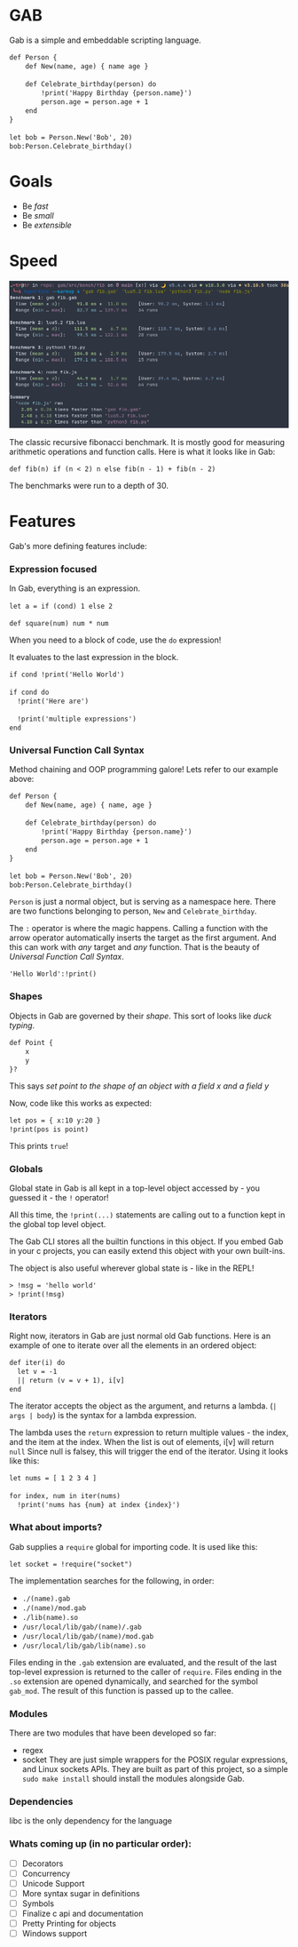 # GAB

Gab is a simple and embeddable scripting language.

```
def Person {
    def New(name, age) { name age }

    def Celebrate_birthday(person) do
        !print('Happy Birthday {person.name}')
        person.age = person.age + 1
    end
}

let bob = Person.New('Bob', 20)
bob:Person.Celebrate_birthday()

```

# Goals

 - Be *fast*
 - Be *small*
 - Be *extensible*

# Speed

![Fibonacci Benchmark](res/fib-bench.png)

The classic recursive fibonacci benchmark. It is mostly good for measuring arithmetic operations and function calls. Here is what it looks like in Gab:

```
def fib(n) if (n < 2) n else fib(n - 1) + fib(n - 2)
```

The benchmarks were run to a depth of 30.

# Features

Gab's more defining features include:

### Expression focused

In Gab, everything is an expression. 

`let a = if (cond) 1 else 2`

`def square(num) num * num`

When you need to a block of code, use the `do` expression!

It evaluates to the last expression in the block.

```
if cond !print('Hello World')

if cond do
  !print('Here are')

  !print('multiple expressions')
end
```

### Universal Function Call Syntax

Method chaining and OOP programming galore! Lets refer to our example above:

```
def Person {
    def New(name, age) { name, age }

    def Celebrate_birthday(person) do
        !print('Happy Birthday {person.name}')
        person.age = person.age + 1
    end
}

let bob = Person.New('Bob', 20)
bob:Person.Celebrate_birthday()

```

`Person` is just a normal object, but is serving as a namespace here. There are two functions belonging to person, `New` and `Celebrate_birthday`. 

The `:` operator is where the magic happens. Calling a function with the arrow operator automatically inserts the target as the first argument. And this can work with *any* target and *any* function. That is the beauty of *Universal Function Call Syntax*.

```
'Hello World':!print()
```

### Shapes

Objects in Gab are governed by their *shape*. This sort of looks like *duck typing*.
```
def Point {
    x
    y
}?
```
This says *set point to the shape of an object with a field x and a field y*

Now, code like this works as expected:
```
let pos = { x:10 y:20 }
!print(pos is point)
```
This prints `true`!

### Globals
Global state in Gab is all kept in a top-level object accessed by - you guessed it - the `!` operator!

All this time, the `!print(...)` statements are calling out to a function kept in the global top level object.

The Gab CLI stores all the builtin functions in this object. If you embed Gab in your c projects, you can easily
extend this object with your own built-ins.

The object is also useful wherever global state is - like in the REPL!

```
> !msg = 'hello world'
> !print(!msg)
```

### Iterators
Right now, iterators in Gab are just normal old Gab functions.
Here is an example of one to iterate over all the elements in an ordered object:

```
def iter(i) do
  let v = -1
  || return (v = v + 1), i[v]
end
```
The iterator accepts the object as the argument, and returns a lambda.
(`| args | body`) is the syntax for a lambda expression.

The lambda uses the `return` expression to return multiple values -  the index, and the item at the index. When the list is out of elements, i[v] will return `null`
Since null is falsey, this will trigger the end of the iterator. Using it looks like this:
```
let nums = [ 1 2 3 4 ]

for index, num in iter(nums)
  !print('nums has {num} at index {index}')
```

### What about imports?
Gab supplies a `require` global for importing code. 
It is used like this:
```
let socket = !require("socket")
```
The implementation searches for the following, in order:
 - `./(name).gab`
 - `./(name)/mod.gab`
 - `./lib(name).so`
 - `/usr/local/lib/gab/(name)/.gab`
 - `/usr/local/lib/gab/(name)/mod.gab`
 - `/usr/local/lib/gab/lib(name).so`

 Files ending in the `.gab` extension are evaluated, and the result of the last top-level expression is returned to the caller of `require`. Files ending in the `.so` extension are opened dynamically, and searched for the symbol `gab_mod`. The result of this function is passed up to the callee.

### Modules
There are two modules that have been developed so far:
  - regex
  - socket
They are just simple wrappers for the POSIX regular expressions, and Linux sockets APIs. They are built as part of this project, so a simple `sudo make install` should install the modules alongside Gab.

### Dependencies

libc is the only dependency for the language

### Whats coming up (in no particular order):

 - [ ] Decorators
 - [ ] Concurrency
 - [ ] Unicode Support
 - [ ] More syntax sugar in definitions
 - [ ] Symbols
 - [ ] Finalize c api and documentation
 - [ ] Pretty Printing for objects
 - [ ] Windows support
